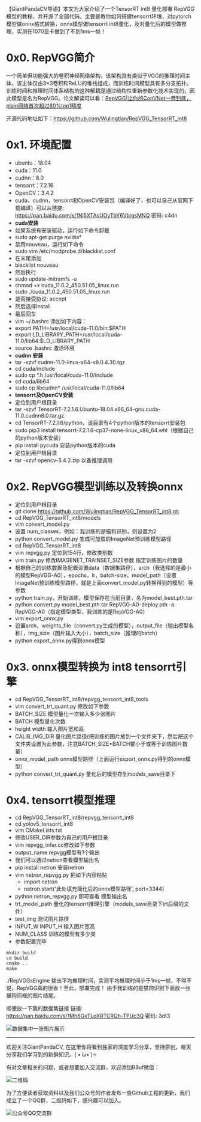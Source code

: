 【GiantPandaCV导语】本文为大家介绍了一个TensorRT int8 量化部署 RepVGG 模型的教程，并开源了全部代码。主要是教你如何搭建tensorrt环境，对pytorch模型做onnx格式转换，onnx模型做tensorrt int8量化，及对量化后的模型做推理，实测在1070显卡做到了不到1ms一帧！

# 0x0. RepVGG简介
一个简单但功能强大的卷积神经网络架构，该架构具有类似于VGG的推理时间主体，该主体仅由3×3卷积和ReLU的堆栈组成，而训练时间模型具有多分支拓扑。训练时间和推理时间体系结构的这种解耦是通过结构性重新参数化技术实现的，因此模型是名为RepVGG。论文解读可以看：[RepVGG|让你的ConVNet一卷到底，plain网络首次超过80%top1精度](https://mp.weixin.qq.com/s/g-LnAtOnmGYX4onGZMRkhQ)

开源代码地址如下：https://github.com/Wulingtian/RepVGG_TensorRT_int8

# 0x1. 环境配置

- ubuntu：18.04
- cuda：11.0
- cudnn：8.0
- tensorrt：7.2.16
- OpenCV：3.4.2
- cuda，cudnn，tensorrt和OpenCV安装包（编译好了，也可以自己从官网下载编译）可以从链接: https://pan.baidu.com/s/1Nl5XTAsUOyTbY6VbigsMNQ 密码: c4dn
- **cuda安装**
- 如果系统有安装驱动，运行如下命令卸载
- sudo apt-get purge nvidia*
- 禁用nouveau，运行如下命令
- sudo vim /etc/modprobe.d/blacklist.conf
- 在末尾添加
- blacklist nouveau
- 然后执行
- sudo update-initramfs -u
- chmod +x cuda_11.0.2_450.51.05_linux.run
- sudo ./cuda_11.0.2_450.51.05_linux.run 
- 是否接受协议: accept 
- 然后选择Install 
- 最后回车
- vim ~/.bashrc 添加如下内容：
- export PATH=/usr/local/cuda-11.0/bin:$PATH
- export LD_LIBRARY_PATH=/usr/local/cuda-11.0/lib64:$LD_LIBRARY_PATH
- source .bashrc 激活环境
- **cudnn 安装**
- tar -xzvf cudnn-11.0-linux-x64-v8.0.4.30.tgz
- cd cuda/include
- sudo cp *.h /usr/local/cuda-11.0/include
- cd cuda/lib64
- sudo cp libcudnn* /usr/local/cuda-11.0/lib64
- **tensorrt及OpenCV安装**
- 定位到用户根目录
- tar -xzvf TensorRT-7.2.1.6.Ubuntu-18.04.x86_64-gnu.cuda-11.0.cudnn8.0.tar.gz 
- cd TensorRT-7.2.1.6/python，该目录有4个python版本的tensorrt安装包
- sudo pip3 install tensorrt-7.2.1.6-cp37-none-linux_x86_64.whl（根据自己的python版本安装）
- pip install pycuda 安装python版本的cuda
- 定位到用户根目录
- tar -xzvf opencv-3.4.2.zip 以备推理调用

# 0x2. RepVGG模型训练以及转换onnx

- 定位到用户根目录
- git clone https://github.com/Wulingtian/RepVGG_TensorRT_int8.git
- cd RepVGG_TensorRT_int8/models
- vim convert_model.py 
- 设置 num_classes，例如：我训练的是猫狗识别，则设置为2
- python convert_model.py 生成可加载的ImageNet预训练模型路径
- cd RepVGG_TensorRT_int8
- vim repvgg.py 定位到154行，修改类别数
- vim train.py 修改IMAGENET_TRAINSET_SIZE参数 指定训练图片的数量
- 根据自己的训练数据及配置设置data（数据集路径），arch（我选择的是最小的模型RepVGG-A0），epochs，lr，batch-size，model_path（设置ImageNet预训练模型路径，就是上面convert_model.py转换得到的模型）等参数
- python train.py，开始训练，模型保存在当前目录，名为model_best.pth.tar
- python convert.py model_best.pth.tar RepVGG-A0-deploy.pth -a RepVGG-A0（指定模型类型，我训练的是RepVGG-A0）
- vim export_onnx.py
- 设置arch，weights_file（convert.py生成的模型），output_file（输出模型名称），img_size（图片输入大小），batch_size（推理的batch）
- python export_onnx.py得到onnx模型

# 0x3. onnx模型转换为 int8 tensorrt引擎

- cd RepVGG_TensorRT_int8/repvgg_tensorrt_int8_tools
- vim convert_trt_quant.py 修改如下参数
- BATCH_SIZE 模型量化一次输入多少张图片
- BATCH 模型量化次数
- height width 输入图片宽和高
- CALIB_IMG_DIR 量化图片路径(把训练的图片放到一个文件夹下，然后把这个文件夹设置为此参数，注意BATCH_SIZE*BATCH要小于或等于训练图片数量）
- onnx_model_path onnx模型路径（上面运行export_onnx.py得到的onnx模型）
- python convert_trt_quant.py 量化后的模型存到models_save目录下

# 0x4. tensorrt模型推理

- cd RepVGG_TensorRT_int8/repvgg_tensorrt_int8
- cd yolov5_tensorrt_int8
- vim CMakeLists.txt
- 修改USER_DIR参数为自己的用户根目录
- vim repvgg_infer.cc修改如下参数
- output_name repvgg模型有1个输出
- 我们可以通过netron查看模型输出名
- pip install netron 安装netron
- vim netron_repvgg.py 把如下内容粘贴
    - import netron
	- netron.start('此处填充简化后的onnx模型路径', port=3344)
- python netron_repvgg.py 即可查看 模型输出名
- trt_model_path 量化的tensorrt推理引擎（models_save目录下trt后缀的文件）
- test_img 测试图片路径
- INPUT_W INPUT_H 输入图片宽高
- NUM_CLASS 训练的模型有多少类
- 参数配置完毕

```shell
mkdir build
cd build
cmake ..
make
```

./RepVGGsEngine 输出平均推理时间，实测平均推理时间小于1ms一帧，不得不说，RepVGG真的很香！至此，部署完成！
由于我训练的是猫狗识别下面放一张猫狗同框的图片结尾。

顺便放一下我的数据集链接
链接: https://pan.baidu.com/s/1Mh6GxTLoXRTCRQh-TPUc3Q 密码: 3dt3


![数据集中一张图片展示](https://img-blog.csdnimg.cn/20210204194700353.png?x-oss-process=image/watermark,type_ZmFuZ3poZW5naGVpdGk,shadow_10,text_aHR0cHM6Ly9ibG9nLmNzZG4ubmV0L2p1c3Rfc29ydA==,size_16,color_FFFFFF,t_70)

-----------------------------------------------------------------------------------------------
欢迎关注GiantPandaCV, 在这里你将看到独家的深度学习分享，坚持原创，每天分享我们学习到的新鲜知识。( • ̀ω•́ )✧

有对文章相关的问题，或者想要加入交流群，欢迎添加BBuf微信：

![二维码](https://img-blog.csdnimg.cn/20200110234905879.png?x-oss-process=image/watermark,type_ZmFuZ3poZW5naGVpdGk,shadow_10,text_aHR0cHM6Ly9ibG9nLmNzZG4ubmV0L2p1c3Rfc29ydA==,size_16,color_FFFFFF,t_70)

为了方便读者获取资料以及我们公众号的作者发布一些Github工程的更新，我们成立了一个QQ群，二维码如下，感兴趣可以加入。

![公众号QQ交流群](https://img-blog.csdnimg.cn/20200517190745584.png#pic_center)